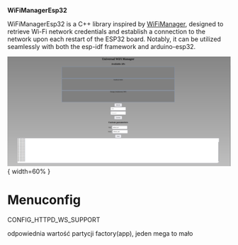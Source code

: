 **WiFiManagerEsp32**

WiFiManagerEsp32 is a C++ library inspired by [WiFiManager](https://github.com/tzapu/WiFiManager), designed to retrieve Wi-Fi network credentials and establish a connection to the network upon each restart of the ESP32 board. Notably, it can be utilized seamlessly with both the esp-idf framework and arduino-esp32.

![image description](assets/uniwersalWiFiManager.png){ width=60% }


# Menuconfig
CONFIG_HTTPD_WS_SUPPORT


odpowiednia wartość partycji factory(app), jeden mega to mało
